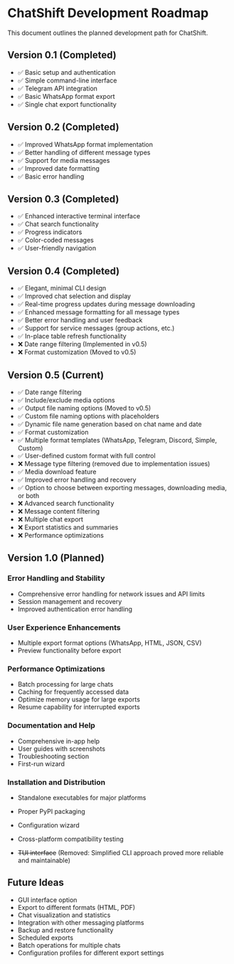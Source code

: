 # ChatShift Development Roadmap

This document outlines the planned development path for ChatShift.

## Version 0.1 (Completed)
- ✅ Basic setup and authentication
- ✅ Simple command-line interface
- ✅ Telegram API integration
- ✅ Basic WhatsApp format export
- ✅ Single chat export functionality

## Version 0.2 (Completed)
- ✅ Improved WhatsApp format implementation
- ✅ Better handling of different message types
- ✅ Support for media messages
- ✅ Improved date formatting
- ✅ Basic error handling

## Version 0.3 (Completed)
- ✅ Enhanced interactive terminal interface
- ✅ Chat search functionality
- ✅ Progress indicators
- ✅ Color-coded messages
- ✅ User-friendly navigation

## Version 0.4 (Completed)
- ✅ Elegant, minimal CLI design
- ✅ Improved chat selection and display
- ✅ Real-time progress updates during message downloading
- ✅ Enhanced message formatting for all message types
- ✅ Better error handling and user feedback
- ✅ Support for service messages (group actions, etc.)
- ✅ In-place table refresh functionality
- ❌ Date range filtering (Implemented in v0.5)
- ❌ Format customization (Moved to v0.5)

## Version 0.5 (Current)
- ✅ Date range filtering
- ✅ Include/exclude media options
- ✅ Output file naming options (Moved to v0.5)
- ✅ Custom file naming options with placeholders
- ✅ Dynamic file name generation based on chat name and date
- ✅ Format customization
- ✅ Multiple format templates (WhatsApp, Telegram, Discord, Simple, Custom)
- ✅ User-defined custom format with full control
- ❌ Message type filtering (removed due to implementation issues)
- ✅ Media download feature
- ✅ Improved error handling and recovery
- ✅ Option to choose between exporting messages, downloading media, or both
- ❌ Advanced search functionality
- ❌ Message content filtering
- ❌ Multiple chat export
- ❌ Export statistics and summaries
- ❌ Performance optimizations

## Version 1.0 (Planned)
### Error Handling and Stability
- Comprehensive error handling for network issues and API limits
- Session management and recovery
- Improved authentication error handling

### User Experience Enhancements
- Multiple export format options (WhatsApp, HTML, JSON, CSV)
- Preview functionality before export

### Performance Optimizations
- Batch processing for large chats
- Caching for frequently accessed data
- Optimize memory usage for large exports
- Resume capability for interrupted exports

### Documentation and Help
- Comprehensive in-app help
- User guides with screenshots
- Troubleshooting section
- First-run wizard

### Installation and Distribution
- Standalone executables for major platforms
- Proper PyPI packaging
- Configuration wizard
- Cross-platform compatibility testing

- ~~TUI interface~~ (Removed: Simplified CLI approach proved more reliable and maintainable)

## Future Ideas
- GUI interface option
- Export to different formats (HTML, PDF)
- Chat visualization and statistics
- Integration with other messaging platforms
- Backup and restore functionality
- Scheduled exports
- Batch operations for multiple chats
- Configuration profiles for different export settings
